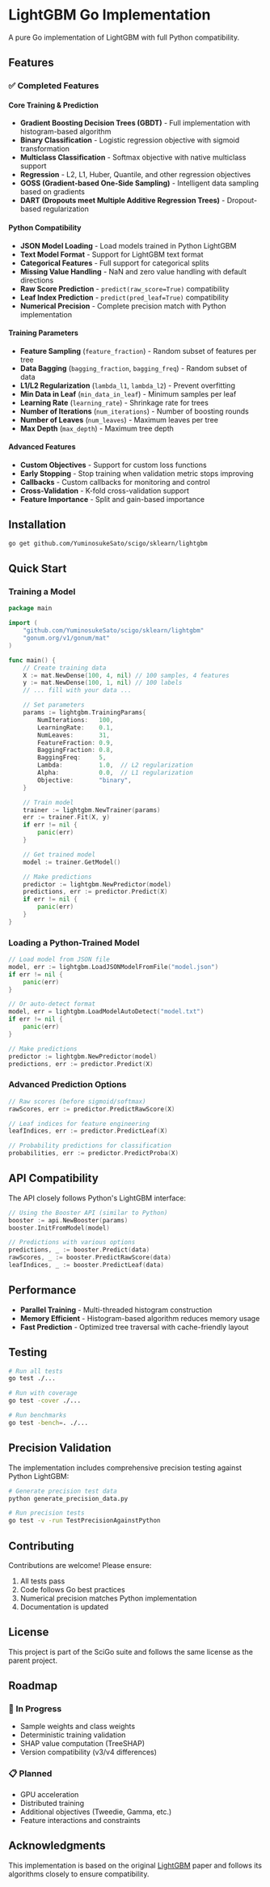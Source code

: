 # LightGBM Go Implementation

A pure Go implementation of LightGBM with full Python compatibility.

## Features

### ✅ Completed Features

#### Core Training & Prediction
- **Gradient Boosting Decision Trees (GBDT)** - Full implementation with histogram-based algorithm
- **Binary Classification** - Logistic regression objective with sigmoid transformation
- **Multiclass Classification** - Softmax objective with native multiclass support
- **Regression** - L2, L1, Huber, Quantile, and other regression objectives
- **GOSS (Gradient-based One-Side Sampling)** - Intelligent data sampling based on gradients
- **DART (Dropouts meet Multiple Additive Regression Trees)** - Dropout-based regularization

#### Python Compatibility
- **JSON Model Loading** - Load models trained in Python LightGBM
- **Text Model Format** - Support for LightGBM text format
- **Categorical Features** - Full support for categorical splits
- **Missing Value Handling** - NaN and zero value handling with default directions
- **Raw Score Prediction** - `predict(raw_score=True)` compatibility
- **Leaf Index Prediction** - `predict(pred_leaf=True)` compatibility
- **Numerical Precision** - Complete precision match with Python implementation

#### Training Parameters
- **Feature Sampling** (`feature_fraction`) - Random subset of features per tree
- **Data Bagging** (`bagging_fraction`, `bagging_freq`) - Random subset of data
- **L1/L2 Regularization** (`lambda_l1`, `lambda_l2`) - Prevent overfitting
- **Min Data in Leaf** (`min_data_in_leaf`) - Minimum samples per leaf
- **Learning Rate** (`learning_rate`) - Shrinkage rate for trees
- **Number of Iterations** (`num_iterations`) - Number of boosting rounds
- **Number of Leaves** (`num_leaves`) - Maximum leaves per tree
- **Max Depth** (`max_depth`) - Maximum tree depth

#### Advanced Features
- **Custom Objectives** - Support for custom loss functions
- **Early Stopping** - Stop training when validation metric stops improving
- **Callbacks** - Custom callbacks for monitoring and control
- **Cross-Validation** - K-fold cross-validation support
- **Feature Importance** - Split and gain-based importance

## Installation

```bash
go get github.com/YuminosukeSato/scigo/sklearn/lightgbm
```

## Quick Start

### Training a Model

```go
package main

import (
    "github.com/YuminosukeSato/scigo/sklearn/lightgbm"
    "gonum.org/v1/gonum/mat"
)

func main() {
    // Create training data
    X := mat.NewDense(100, 4, nil) // 100 samples, 4 features
    y := mat.NewDense(100, 1, nil) // 100 labels
    // ... fill with your data ...

    // Set parameters
    params := lightgbm.TrainingParams{
        NumIterations:   100,
        LearningRate:    0.1,
        NumLeaves:       31,
        FeatureFraction: 0.9,
        BaggingFraction: 0.8,
        BaggingFreq:     5,
        Lambda:          1.0,  // L2 regularization
        Alpha:           0.0,  // L1 regularization
        Objective:       "binary",
    }

    // Train model
    trainer := lightgbm.NewTrainer(params)
    err := trainer.Fit(X, y)
    if err != nil {
        panic(err)
    }

    // Get trained model
    model := trainer.GetModel()

    // Make predictions
    predictor := lightgbm.NewPredictor(model)
    predictions, err := predictor.Predict(X)
    if err != nil {
        panic(err)
    }
}
```

### Loading a Python-Trained Model

```go
// Load model from JSON file
model, err := lightgbm.LoadJSONModelFromFile("model.json")
if err != nil {
    panic(err)
}

// Or auto-detect format
model, err = lightgbm.LoadModelAutoDetect("model.txt")
if err != nil {
    panic(err)
}

// Make predictions
predictor := lightgbm.NewPredictor(model)
predictions, err := predictor.Predict(X)
```

### Advanced Prediction Options

```go
// Raw scores (before sigmoid/softmax)
rawScores, err := predictor.PredictRawScore(X)

// Leaf indices for feature engineering
leafIndices, err := predictor.PredictLeaf(X)

// Probability predictions for classification
probabilities, err := predictor.PredictProba(X)
```

## API Compatibility

The API closely follows Python's LightGBM interface:

```go
// Using the Booster API (similar to Python)
booster := api.NewBooster(params)
booster.InitFromModel(model)

// Predictions with various options
predictions, _ := booster.Predict(data)
rawScores, _ := booster.PredictRawScore(data)
leafIndices, _ := booster.PredictLeaf(data)
```

## Performance

- **Parallel Training** - Multi-threaded histogram construction
- **Memory Efficient** - Histogram-based algorithm reduces memory usage
- **Fast Prediction** - Optimized tree traversal with cache-friendly layout

## Testing

```bash
# Run all tests
go test ./...

# Run with coverage
go test -cover ./...

# Run benchmarks
go test -bench=. ./...
```

## Precision Validation

The implementation includes comprehensive precision testing against Python LightGBM:

```bash
# Generate precision test data
python generate_precision_data.py

# Run precision tests
go test -v -run TestPrecisionAgainstPython
```

## Contributing

Contributions are welcome! Please ensure:
1. All tests pass
2. Code follows Go best practices
3. Numerical precision matches Python implementation
4. Documentation is updated

## License

This project is part of the SciGo suite and follows the same license as the parent project.

## Roadmap

### 🚧 In Progress
- Sample weights and class weights
- Deterministic training validation
- SHAP value computation (TreeSHAP)
- Version compatibility (v3/v4 differences)

### 📋 Planned
- GPU acceleration
- Distributed training
- Additional objectives (Tweedie, Gamma, etc.)
- Feature interactions and constraints

## Acknowledgments

This implementation is based on the original [LightGBM](https://github.com/microsoft/LightGBM) paper and follows its algorithms closely to ensure compatibility.